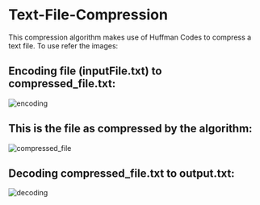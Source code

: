# Text-File-Compression
This compression algorithm makes use of Huffman Codes to compress a text file.
To use refer the images:
## Encoding file (inputFile.txt) to compressed_file.txt:
![encoding](https://user-images.githubusercontent.com/99592846/228357124-e4d6d3ef-6a63-4dfa-9887-498afe6627e6.jpg)
## This is the file as compressed by the algorithm:
![compressed_file](https://user-images.githubusercontent.com/99592846/228357442-d9bc7c8a-17b2-482c-80cc-81af47f95902.jpg)
## Decoding compressed_file.txt to output.txt:
![decoding](https://user-images.githubusercontent.com/99592846/228358196-24da4e8e-caf4-4491-82cb-4a0165fd47e9.jpg)
